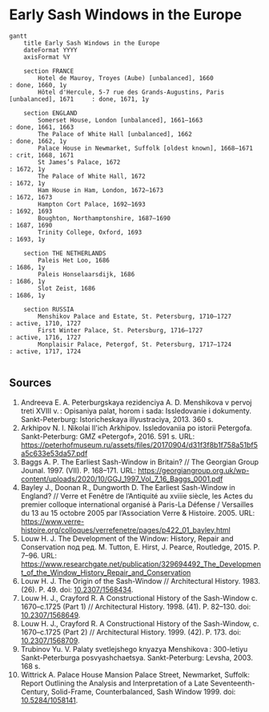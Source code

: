 # Early Sash Windows in the Europe

```mermaid
gantt
	title Early Sash Windows in the Europe
	dateFormat YYYY
    axisFormat %Y

    section FRANCE
        Hotel de Mauroy, Troyes (Aube) [unbalanced], 1660                           : done, 1660, 1y
        Hôtel d'Hercule, 5-7 rue des Grands-Augustins, Paris [unbalanced], 1671     : done, 1671, 1y

	section ENGLAND
        Somerset House, London [unbalanced], 1661–1663                              : done, 1661, 1663
		The Palace of White Hall [unbalanced], 1662                                 : done, 1662, 1y
		Palace House in Newmarket, Suffolk [oldest known], 1668–1671                : crit, 1668, 1671
        St James’s Palace, 1672                                                     : 1672, 1y
		The Palace of White Hall, 1672                                              : 1672, 1y
        Ham House in Ham, London, 1672–1673                                         : 1672, 1673
		Hampton Cort Palace, 1692–1693                                              : 1692, 1693
		Boughton, Northamptonshire, 1687–1690                                       : 1687, 1690
		Trinity College, Oxford, 1693                                               : 1693, 1y

    section THE NETHERLANDS
        Paleis Het Loo, 1686                                                        : 1686, 1y
        Paleis Honselaarsdijk, 1686                                                 : 1686, 1y
        Slot Zeist, 1686                                                            : 1686, 1y

    section RUSSIA
        Menshikov Palace and Estate, St. Petersburg, 1710–1727                      : active, 1710, 1727
        First Winter Palace, St. Petersburg, 1716–1727                              : active, 1716, 1727
        Monplaisir Palace, Petergof, St. Petersburg, 1717–1724                      : active, 1717, 1724


```

## Sources
1. Andreeva E. A. Peterburgskaya rezidenciya A. D. Menshikova v pervoj treti XVIII v. : Opisaniya palat, horom i sada: Issledovanie i dokumenty. Sankt-Peterburg: Istoricheskaya illyustraciya, 2013. 360 s.
1. Arkhipov N. I. Nikolai Il'ich Arkhipov. Issledovaniia po istorii Petergofa. Sankt-Peterburg: GMZ «Petergof», 2016. 591 s. URL: https://peterhofmuseum.ru/assets/files/20170904/d31f3f8b1f758a51bf5a5c633e53da57.pdf
1. Baggs A. P. The Earliest Sash-Window in Britain? // The Georgian Group Jounal. 1997. (VII). P. 168–171. URL: https://georgiangroup.org.uk/wp-content/uploads/2020/10/GGJ_1997_Vol_7_16_Baggs_0001.pdf
1. Bayley J., Doonan R., Dungworth D. The Earliest Sash-Window in England? // Verre et Fenêtre de l’Antiquité au xviiie siècle, les Actes du premier colloque international organisé à Paris-La Défense / Versailles du 13 au 15 octobre 2005 par l’Association Verre & Histoire. 2005. URL: https://www.verre-histoire.org/colloques/verrefenetre/pages/p422_01_bayley.html
1. Louw H. J. The Development of the Window: History, Repair and Conservation под ред. M. Tutton, E. Hirst, J. Pearce, Routledge, 2015. P. 7–96. URL: https://www.researchgate.net/publication/329694492_The_Development_of_the_Window_History_Repair_and_Conservation
1. Louw H. J. The Origin of the Sash-Window // Architectural History. 1983. (26). P. 49. doi: [10.2307/1568434](https://doi.org/10.2307/1568434).
1. Louw H. J., Crayford R. A Constructional History of the Sash-Window c. 1670–c.1725 (Part 1) // Architectural History. 1998. (41). P. 82–130. doi: [10.2307/1568649](https://doi.org/10.2307/1568649).
1. Louw H. J., Crayford R. A Constructional History of the Sash-Window, c. 1670–c.1725 (Part 2) // Architectural History. 1999. (42). P. 173. doi: [10.2307/1568709](https://doi.org/10.2307/1568709).
1. Trubinov Yu. V. Palaty svetlejshego knyazya Menshikova : 300-letiyu Sankt-Peterburga posvyashchaetsya. Sankt-Peterburg: Levsha, 2003. 168 s.
1. Wittrick A. Palace House Mansion Palace Street, Newmarket, Suffolk: Report Outlining the Analysis and Interpretation of a Late Seventeenth-Century, Solid-Frame, Counterbalanced, Sash Window 1999. doi: [10.5284/1058141](https://doi.org/10.5284/1058141).
